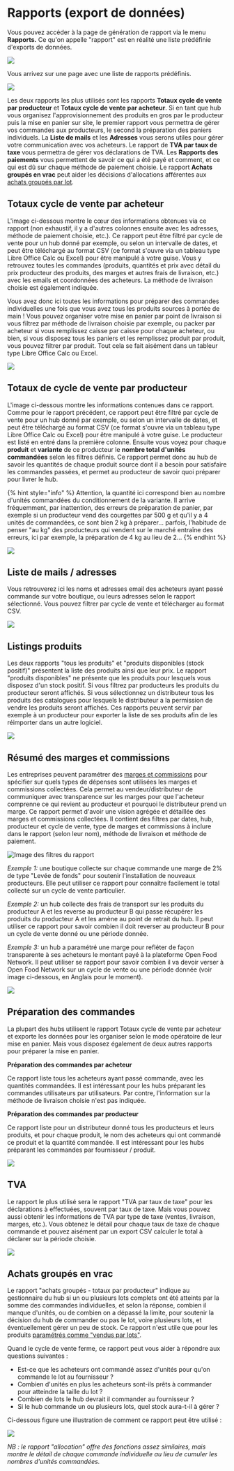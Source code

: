 # Rapports \(export de données\)

Vous pouvez accéder à la page de génération de rapport via le menu **Rapports.** Ce qu'on appelle "rapport" est en réalité une liste prédéfinie d'exports de données.

![](../.gitbook/assets/capture-du-2019-08-27-21-07-15.png)

Vous arrivez sur une page avec une liste de rapports prédéfinis.

![](../.gitbook/assets/capture-du-2019-08-27-21-07-52.png)

Les deux rapports les plus utilisés sont les rapports **Totaux cycle de vente par producteur** et **Totaux cycle de vente par acheteur**. Si en tant que hub vous organisez l'approvisionnement des produits en gros par le producteur puis la mise en panier sur site, le premier rapport vous permettra de gérer vos commandes aux producteurs, le second la préparation des paniers individuels. La **Liste de mails** et les **Adresses** vous serons utiles pour gérer votre communication avec vos acheteurs. Le rapport de **TVA par taux de taxe** vous permettra de gérer vos déclarations de TVA. Les **Rapports des paiements** vous permettent de savoir ce qui a été payé et comment, et ce qui est dû sur chaque méthode de paiement choisie. Le rapport **Achats groupés en vrac** peut aider les décisions d'allocations afférentes aux [achats groupés par lot](produits-1/group-buy-for-bulk-ordering.md).

## **Totaux cycle de vente par acheteur**

L'image ci-dessous montre le cœur des informations obtenues via ce rapport \(non exhaustif, il y a d'autres colonnes ensuite avec les adresses, méthode de paiement choisie, etc.\). Ce rapport peut être filtré par cycle de vente pour un hub donné par exemple, ou selon un intervalle de dates, et peut être téléchargé au format CSV \(ce format s'ouvre via un tableau type Libre Office Calc ou Excel\) pour être manipulé à votre guise. Vous y retrouvez toutes les commandes \(produits, quantités et prix avec détail du prix producteur des produits, des marges et autres frais de livraison, etc.\) avec les emails et coordonnées des acheteurs. La méthode de livraison choisie est également indiquée.

Vous avez donc ici toutes les informations pour préparer des commandes individuelles une fois que vous avez tous les produits sources à portée de main ! Vous pouvez organiser votre mise en panier par point de livraison si vous filtrez par méthode de livraison choisie par exemple, ou packer par acheteur si vous remplissez caisse par caisse pour chaque acheteur, ou bien, si vous disposez tous les paniers et les remplissez produit par produit, vous pouvez filtrer par produit. Tout cela se fait aisément dans un tableur type Libre Office Calc ou Excel.

![](../.gitbook/assets/capture-du-2019-08-27-21-24-28.png)

## Totaux de cycle de vente par producteur <a id="order-cycle-supplier-totals"></a>

L'image ci-dessous montre les informations contenues dans ce rapport. Comme pour le rapport précédent, ce rapport peut être filtré par cycle de vente pour un hub donné par exemple, ou selon un intervalle de dates, et peut être téléchargé au format CSV \(ce format s'ouvre via un tableau type Libre Office Calc ou Excel\) pour être manipulé à votre guise. Le producteur est listé en entré dans la première colonne. Ensuite vous voyez pour chaque **produit** et **variante** de ce producteur le **nombre total d'unités commandées** selon les filtres définis. Ce rapport permet donc au hub de savoir les quantités de chaque produit source dont il a besoin pour satisfaire les commandes passées, et permet au producteur de savoir quoi préparer pour livrer le hub. 

{% hint style="info" %}
Attention, la quantité ici correspond bien au nombre d'unités commandées du conditionnement de la variante. Il arrive fréquemment, par inattention, des erreurs de préparation de panier, par exemple si un producteur vend des courgettes par 500 g et qu'il y a 4 unités de commandées, ce sont bien 2 kg à préparer... parfois, l'habitude de penser "au kg" des producteurs qui vendent sur le marché entraîne des erreurs, ici par exemple, la préparation de 4 kg au lieu de 2...
{% endhint %}

![](../.gitbook/assets/capture-du-2019-08-27-21-38-21.png)

## Liste de mails / adresses <a id="mailing-list"></a>

Vous retrouverez ici les noms et adresses email des acheteurs ayant passé commande sur votre boutique, ou leurs adresses selon le rapport sélectionné. Vous pouvez filtrer par cycle de vente et télécharger au format CSV.

![](../.gitbook/assets/capture-du-2019-08-27-21-46-50.png)

## Listings produits <a id="all-products-and-inventory-on-hand"></a>

Les deux rapports "tous les produits" et "produits disponibles \(stock positif\)" présentent la liste des produits ainsi que leur prix. Le rapport "produits disponibles" ne présente que les produits pour lesquels vous disposez d'un stock positif. Si vous filtrez par producteurs les produits du producteur seront affichés. Si vous sélectionnez un distributeur tous les produits des catalogues pour lesquels le distributeur a la permission de vendre les produits seront affichés. Ces rapports peuvent servir par exemple à un producteur pour exporter la liste de ses produits afin de les réimporter dans un autre logiciel.

![](../.gitbook/assets/capture-du-2019-08-27-22-02-47.png)

## Résumé des marges et commissions

Les entreprises peuvent paramétrer des [marges et commissions](mise-en-place-dune-boutique/frais-et-taxes.md) pour spécifier sur quels types de dépenses sont utilisées les marges et commissions collectées.  Cela permet au vendeur/distributeur de communiquer avec transparence sur les marges pour que l'acheteur comprenne ce qui revient au producteur et pourquoi le distributeur prend un marge. Ce rapport permet d'avoir une vision agrégée et détaillée des marges et commissions collectées.  Il contient des filtres par dates, hub, producteur et cycle de vente, type de marges et commissions à inclure dans le rapport \(selon leur nom\), méthode de livraison et méthode de paiement.

![Image des filtres du rapport](../.gitbook/assets/capture-du-2019-07-24-14-45-00.png)

_Exemple 1:_ une boutique collecte sur chaque commande une marge de 2% de type "Levée de fonds" pour soutenir l'installation de nouveaux producteurs. Elle peut utiliser ce rapport pour connaître facilement le total collecté sur un cycle de vente particulier. 

_Exemple 2:_ un hub collecte des frais de transport sur les produits du producteur A et les reverse au producteur B qui passe récupérer les produits du producteur A et les amène au point de retrait du hub. Il peut utiliser ce rapport pour savoir combien il doit reverser au producteur B pour un cycle de vente donné ou une période donnée. 

_Exemple 3:_ un hub a paramétré une marge pour refléter de façon transparente à ses acheteurs le montant payé à la plateforme Open Food Network. Il peut utiliser se rapport pour savoir combien il va devoir verser à Open Food Network sur un cycle de vente ou une période donnée \(voir image ci-dessous, en Anglais pour le moment\).

![](../.gitbook/assets/capture-du-2019-07-24-14-48-06.png)

## Préparation des commandes <a id="packing-reports"></a>

La plupart des hubs utilisent le rapport Totaux cycle de vente par acheteur et exporte les données pour les organiser selon le mode opératoire de leur mise en panier. Mais vous disposez également de deux autres rapports pour préparer la mise en panier.

**Préparation des commandes par acheteur**

Ce rapport liste tous les acheteurs ayant passé commande, avec les quantités commandées. Il est intéressant pour les hubs préparant les commandes utilisateurs par utilisateurs. Par contre, l'information sur la méthode de livraison choisie n'est pas indiquée.

**Préparation des commandes par producteur**

Ce rapport liste pour un distributeur donné tous les producteurs et leurs produits, et pour chaque produit, le nom des acheteurs qui ont commandé ce produit et la quantité commandée. Il est intéressant pour les hubs préparant les commandes par fournisseur / produit.

![](../.gitbook/assets/capture-du-2019-08-27-22-13-38.png)

## TVA <a id="sales-tax"></a>

Le rapport le plus utilisé sera le rapport "TVA par taux de taxe" pour les déclarations à effectuées, souvent par taux de taxe. Mais vous pouvez aussi obtenir les informations de TVA par type de taxe \(ventes, livraison, marges, etc.\). Vous obtenez le détail pour chaque taux de taxe de chaque commande et pouvez aisément par un export CSV calculer le total à déclarer sur la période choisie.

![](../.gitbook/assets/capture-du-2019-08-27-22-16-39.png)

## Achats groupés en vrac

Le rapport "achats groupés - totaux par producteur" indique au gestionnaire du hub si un ou plusieurs lots complets ont été atteints par la somme des commandes individuelles, et selon la réponse, combien il manque d'unités, ou de combien on a dépassé la limite, pour soutenir la décision du hub de commander ou pas le lot, voire plusieurs lots, et éventuellement gérer un peu de stock. Ce rapport n'est utile que pour les produits [paramétrés comme "vendus par lots"](produits-1/group-buy-for-bulk-ordering.md).

Quand le cycle de vente ferme, ce rapport peut vous aider à répondre aux questions suivantes : 

* Est-ce que les acheteurs ont commandé assez d'unités pour qu'on commande le lot au fournisseur ? 
* Combien d'unités en plus les acheteurs sont-ils prêts à commander pour atteindre la taille du lot ?
* Combien de lots le hub devrait il commander au fournisseur ?
* Si le hub commande un ou plusieurs lots, quel stock aura-t-il à gérer ? 

Ci-dessous figure une illustration de comment ce rapport peut être utilisé :

![](../.gitbook/assets/capture-du-2019-08-27-22-39-53.png)

_NB : le rapport "allocation" offre des fonctions assez similaires, mais montre le détail de chaque commande individuelle au lieu de cumuler les nombres d'unités commandées._ 

